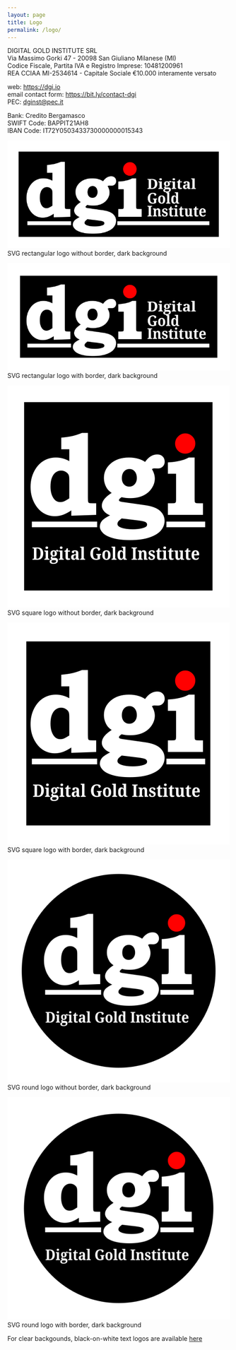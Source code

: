 ```yaml
---
layout: page
title: Logo
permalink: /logo/
---
```


DIGITAL GOLD INSTITUTE SRL  
Via Massimo Gorki 47 - 20098 San Giuliano Milanese (MI)  
Codice Fiscale, Partita IVA e Registro Imprese: 10481200961  
REA CCIAA MI-2534614 - Capitale Sociale €10.000 interamente versato

web: <https://dgi.io>  
email contact form: <https://bit.ly/contact-dgi>  
PEC: [dginst@pec.it](mailto:dginst@pec.it)

Bank: Credito Bergamasco  
SWIFT Code: BAPPIT21AH8  
IBAN Code: IT72Y0503433730000000015343

[![SVG rectangular logo without border dark background](/images/logo/dgi-hor-noborder-neg.svg)](/images/logo/dgi-hor-noborder-neg.svg)  
SVG rectangular logo without border, dark background

[![SVG rectangular logo with border dark background](/images/logo/dgi-hor-border-neg.svg)](/images/logo/dgi-hor-border-neg.svg)  
SVG rectangular logo with border, dark background

[![SVG square logo without border dark background](/images/logo/dgi-square-noborder-neg.svg)](/images/logo/dgi-square-noborder-neg.svg)  
SVG square logo without border, dark background

[![SVG square logo with border dark background](/images/logo/dgi-square-border-neg.svg)](/images/logo/dgi-square-border-neg.svg)  
SVG square logo with border, dark background

[![SVG round logo without border dark background](/images/logo/dgi-round-noborder-neg.svg)](/images/logo/dgi-round-noborder-neg.svg)  
SVG round logo without border, dark background

[![SVG round logo with border dark background](/images/logo/dgi-round-border-neg.svg)](/images/logo/dgi-round-border-neg.svg)  
SVG round logo with border, dark background

For clear backgounds, black-on-white text logos are available [here](/about/)